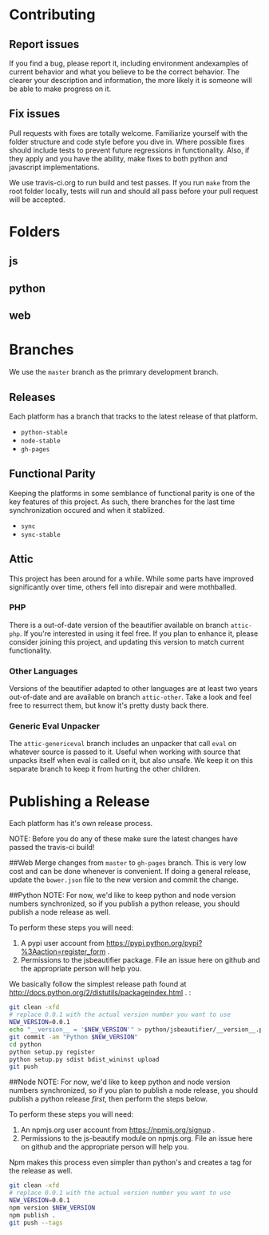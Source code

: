 # Contributing


## Report issues
If you find a bug, please report it, including environment andexamples of current behavior and what you believe to be the correct behavior.  The clearer your description and information, the more likely it is someone will be able to make progress on it.

## Fix issues
Pull requests with fixes are totally welcome. Familiarize yourself with the folder structure and code style before you dive in.  Where possible fixes should include tests to prevent future regressions in functionality.  Also, if they apply and you have the ability, make fixes to both python and javascript implementations.

We use travis-ci.org to run build and test passes.  If you run `make` from the root folder locally, tests will run and should all pass before your pull request will be accepted. 


# Folders 
## js
## python
## web


# Branches
We use the `master` branch as the primrary development branch.  

## Releases
Each platform has a branch that tracks to the latest release of that platform.

* `python-stable`
* `node-stable`
* `gh-pages`

## Functional Parity
Keeping the platforms in some semblance of functional parity is one of the key features of this project.  As such, there branches for the last time synchronization occured and when it stablized. 

* `sync`
* `sync-stable` 

## Attic
This project has been around for a while.  While some parts have improved significantly over time, others fell
into disrepair and were mothballed.

### PHP
There is a out-of-date version of the beautifier available on branch `attic-php`.  If you're interested
in using it feel free. If you plan to enhance it, please consider joining this project, and updating this
version to match current functionality.

### Other Languages
Versions of the beautifier adapted to other languages are at least two years out-of-date and are
available on branch `attic-other`.  Take a look and feel free to resurrect them, but know it's pretty
dusty back there.

### Generic Eval Unpacker
The `attic-genericeval` branch includes an unpacker that call `eval` on whatever source is passed to it. 
Useful when working with source that unpacks itself when eval is called on it, but also unsafe.  We keep
it on this separate branch to keep it from hurting the other children. 

# Publishing a Release
Each platform has it's own release process. 

NOTE: Before you do any of these make sure the latest changes have passed the travis-ci build!

##Web
Merge changes from `master` to `gh-pages` branch.  This is very low cost and can be done whenever is convenient.
If doing a general release, update the `bower.json` file to the new version and commit the change.

##Python
NOTE: For now, we'd like to keep python and node version numbers synchronized,
so if you publish a python release, you should publish a node release as well.  

To perform these steps you will need:
1. A pypi user account from https://pypi.python.org/pypi?%3Aaction=register_form .
2. Permissions to the jsbeautifier package.  File an issue here on github and the appropriate person will help you.

We basically follow the simplest release path found at http://docs.python.org/2/distutils/packageindex.html . :

```bash
git clean -xfd
# replace 0.0.1 with the actual version number you want to use
NEW_VERSION=0.0.1
echo "__version__ = '$NEW_VERSION'" > python/jsbeautifier/__version__.py
git commit -am "Python $NEW_VERSION"
cd python
python setup.py register
python setup.py sdist bdist_wininst upload
git push
```

##Node
NOTE: For now, we'd like to keep python and node version numbers synchronized,
so if you plan to publish a node release, you should publish a python release *first*, 
then perform the steps below. 

To perform these steps you will need:
1. An npmjs.org user account from https://npmjs.org/signup .
2. Permissions to the js-beautify module on npmjs.org.  File an issue here on github and the appropriate person will help you.

Npm makes this process even simpler than python's and creates a tag for the release as well.

```bash
git clean -xfd
# replace 0.0.1 with the actual version number you want to use
NEW_VERSION=0.0.1
npm version $NEW_VERSION
npm publish .
git push --tags
```
